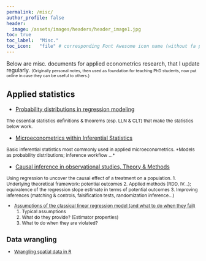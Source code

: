 ```yaml
---
permalink: /misc/
author_profile: false
header:
  image: /assets/images/headers/header_image1.jpg
toc: true
toc_label: 	"Misc."
toc_icon: 	"file" # corresponding Font Awesome icon name (without fa prefix)
---
```



Below are misc. documents for applied econometrics research, that I update regularly.
<span style="font-size:0.75em;">
(Originally personal notes, then used as foundation for teaching PhD students, now put online in case they can be useful to others.)
</span>  


## Applied statistics
 
      
  - [Probability distributions in regression modeling](../docs/proba_theory.pdf)  
<span style="font-size:0.85em;">
The essential statistics definitions & theorems (esp. LLN & CLT) that make the statistics below work.
</span>  


  - [Microeconometrics within Inferential Statistics](../docs/microeconometrics.pdf)  
<span style="font-size:0.85em;">
Basic inferential statistics most commonly used in applied microeconometrics. *Models as probability distributions; inference workflow ...*
</span>  
      
      
  - [Causal inference in observational studies, Theory & Methods](../docs/causal_inference.pdf)  
<span style="font-size:0.85em;">
Using regression to uncover the causal effect of a treatment on a population.  
    1. Underlying theoretical framework: potential outcomes
    2. Applied methods (RDD, IV...); equivalence of the regression slope estimate in terms of potential outcomes
    3. Improving inferences (matching & controls, falsification tests, randomization inference...)

      
  - [Assumptions of the classical linear regression model (and what to do when they fail)](../docs/CLRM&estimators.pdf)  
    1. Typical assumptions
    2. What do they provide? (Estimator properties)
    3. What to do when they are violated?



## Data wrangling

  - [Wrangling spatial data in R](../docs/spatialData_R.pdf)

